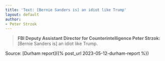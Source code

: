 ```yaml
---
title: 'Text: [Bernie Sanders is] an idiot like Trump'
layout: default
author:
- Peter Strzok
---
```


> **FBI Deputy Assistant Director for Counterintelligence Peter Strzok:** [Bernie Sanders is] an idiot like Trump.

Source: [Durham report]({% post_url 2023-05-12-durham-report %})
